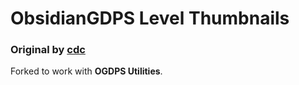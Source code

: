 # ObsidianGDPS Level Thumbnails
### Original by [cdc](https://github.com/cdc-sys)

Forked to work with **OGDPS Utilities**.
